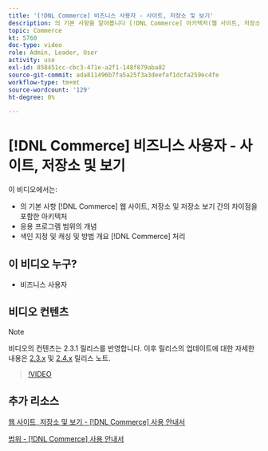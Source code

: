 ```yaml
---
title: '[!DNL Commerce] 비즈니스 사용자 - 사이트, 저장소 및 보기'
description: 의 기본 사항을 알아봅니다 [!DNL Commerce] 아키텍처(웹 사이트, 저장소, 저장소 보기 및 응용 프로그램 범위 간의 차이점을 포함). 색인 지정 및 캐싱을 이해합니다.
topic: Commerce
kt: 5760
doc-type: video
role: Admin, Leader, User
activity: use
exl-id: 858451cc-cbc3-471e-a2f1-148f879aba82
source-git-commit: ada811496b7fa5a25f3a3deefaf1dcfa259ec4fe
workflow-type: tm+mt
source-wordcount: '129'
ht-degree: 0%

---
```


# [!DNL Commerce] 비즈니스 사용자 - 사이트, 저장소 및 보기

이 비디오에서는:

- 의 기본 사항 [!DNL Commerce] 웹 사이트, 저장소 및 저장소 보기 간의 차이점을 포함한 아키텍처
- 응용 프로그램 범위의 개념
- 색인 지정 및 캐싱 및 방법 개요 [!DNL Commerce] 처리

## 이 비디오 누구?

- 비즈니스 사용자

## 비디오 컨텐츠

>[!NOTE]
>
>비디오의 컨텐츠는 2.3.1 릴리스를 반영합니다. 이후 릴리스의 업데이트에 대한 자세한 내용은 [ 2.3.x](https://devdocs.magento.com/guides/v2.3/release-notes/bk-release-notes.html) 및 [2.4.x](https://devdocs.magento.com/guides/v2.4/release-notes/bk-release-notes.html) 릴리스 노트.

>[!VIDEO](https://video.tv.adobe.com/v/35945?quality=12&learn=on)

## 추가 리소스

[웹 사이트, 저장소 및 보기 - [!DNL Commerce] 사용 안내서](https://docs.magento.com/user-guide/stores/websites-stores-views.html)

[범위 - [!DNL Commerce] 사용 안내서](https://docs.magento.com/user-guide/configuration/scope.html)
